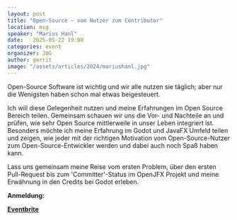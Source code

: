 ```yaml
---
layout: post
title: "Open-Source – vom Nutzer zum Contributor"
location: msg
speaker: "Marius Hanl"
date:   2025-05-22 19:00
categories: event
organizer: JUG
author: gerrit
image: "/assets/articles/2024/mariushanl.jpg"
---
```

Open-Source Software ist wichtig und wir alle nutzen sie täglich; aber nur die Wenigsten haben schon mal etwas beigesteuert.

Ich will diese Gelegenheit nutzen und meine Erfahrungen im Open Source Bereich teilen.
Gemeinsam schauen wir uns die Vor- und Nachteile an und prüfen, wie sehr Open Source mittlerweile in unser Leben integriert ist.
Besonders möchte ich meine Erfahrung im Godot und JavaFX Umfeld teilen und zeigen, wie jeder mit der richtigen Motivation vom Open-Source-Nutzer zum Open-Source-Entwickler werden und dabei auch noch Spaß haben kann.

Lass uns gemeinsam meine Reise vom ersten Problem, über den ersten Pull-Request bis zum 'Committer'-Status im OpenJFX Projekt und meine Erwähnung in den Credits bei Godot erleben.

**Anmeldung:**

[**Eventbrite**](https://www.eventbrite.de/e/open-source-vom-nutzer-zum-contributor-tickets-1355267484529?aff=oddtdtcreator)
